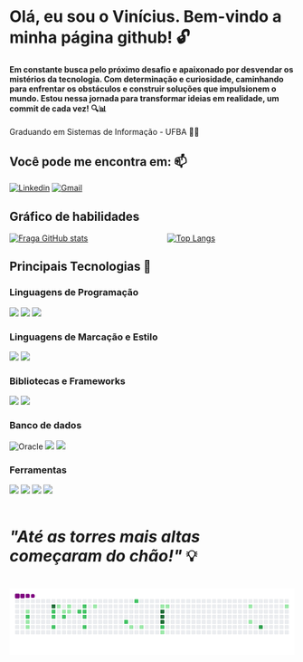 #  Olá, eu sou o Vinícius. Bem-vindo a minha página github! 🔓

#### Em constante busca pelo próximo desafio e apaixonado por desvendar os mistérios da tecnologia. Com determinação e curiosidade, caminhando para enfrentar os obstáculos e construir soluções que impulsionem o mundo. Estou nessa jornada para transformar ideias em realidade, um commit de cada vez! 🔍📊
 
Graduando em Sistemas de Informação - UFBA 🧑‍💻

## Você pode me encontra em: 📫
[![Linkedin](https://img.shields.io/badge/-LinkedIn-%230077B5?style=for-the-badge&logo=linkedin&logoColor=white)](https://www.linkedin.com/in/vini-felix/)
[![Gmail](https://img.shields.io/badge/-Gmail-%23333?style=for-the-badge&logo=gmail&logoColor=white)](mailto:vfelix1998@gmail.com)

## Gráfico de habilidades
<div style="display: flex;">
  <a href="https://github.com/galego-vinicius">
    <img width="49%" height="180em" src="https://github-readme-stats.vercel.app/api?username=galego-vinicius&show_icons=true&theme=dracula&count_private=true" alt="Fraga GitHub stats" />
  </a>
  <a href="https://github.com/anuraghazra/github-readme-stats" style="margin: auto;">
    <img width="49%" height="180em" src="https://github-readme-stats.vercel.app/api/top-langs/?username=galego-vinicius&layout=compact&theme=dracula" alt="Top Langs" />
  </a>
</div>

## Principais Tecnologias 🚀

### Linguagens de Programação
<div style="display: inline_block">
<img src="https://img.shields.io/badge/java-%23ED8B00.svg?style=for-the-badge&logo=openjdk&logoColor=white" />
<img src="https://img.shields.io/badge/JavaScript-F7DF1E?style=for-the-badge&logo=javascript&logoColor=414141" />
<img src="https://img.shields.io/badge/TypeScript-007ACC?style=for-the-badge&logo=typescript&logoColor=white" />
</div>

###  Linguagens de Marcação e Estilo
<div style="display: inline_block">
<img src="https://img.shields.io/badge/HTML-e06b12?style=for-the-badge&logo=html5&logoColor=white" />
<img src="https://img.shields.io/badge/CSS-1283e0?&style=for-the-badge&logo=css3&logoColor=white" />
</div>

### Bibliotecas e Frameworks
<div style="display: inline_block">
<img src="https://img.shields.io/badge/spring-%236DB33F.svg?style=for-the-badge&logo=spring&logoColor=white" />
<img src="https://img.shields.io/badge/Angular-DD0031?style=for-the-badge&logo=angular&logoColor=white" />
</div>

### Banco de dados
<div style="display: inline_block">
<img alt="Oracle" src ="https://img.shields.io/badge/oracle-%23F00000.svg?style=for-the-badge&logo=oracle&logoColor=white" />
<img src="https://img.shields.io/badge/MongoDB-%234ea94b.svg?style=for-the-badge&logo=mongodb&logoColor=white" />
<img src="https://img.shields.io/badge/PostgreSQL-316192?style=for-the-badge&logo=postgresql&logoColor=white"/>
</div>

### Ferramentas
<div style="display: inline_block">
<img src="https://img.shields.io/badge/IntelliJIDEA-000000.svg?style=for-the-badge&logo=intellij-idea&logoColor=white" />
<img src="https://img.shields.io/badge/GIT-E44C30?style=for-the-badge&logo=git&logoColor=white" />
<img src="https://img.shields.io/badge/Vscode-007ACC?style=for-the-badge&logo=visual-studio-code&logoColor=white" />
<img src="https://img.shields.io/badge/Postman-FF6C37.svg?style=for-the-badge&logo=Postman&logoColor=white" /> <br><br/>
</div>

# _"Até as torres mais altas começaram do chão!"_ 💡

# ![snake gif](https://github.com/galego-vinicius/galego-vinicius/blob/output/github-contribution-grid-snake.gif)
